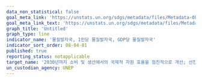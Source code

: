```yaml
---
data_non_statistical: false
goal_meta_link: 'https://unstats.un.org/sdgs/metadata/files/Metadata-08-04-01.pdf'
goal_meta_link_text: 'https://unstats.un.org/sdgs/metadata/files/Metadata-08-04-01.pdf'
graph_title: 'Untitled'
graph_type: line
indicator_name: '물질발자국, 1인당 물질발자국, GDP당 물질발자국'
indicator_sort_order: 08-04-01
published: true
reporting_status: notapplicable
target_name: '2030년까지 소비 및 생산에서의 국제적 자원 효율을 점진적으로 개선; 선진국의 주도하에 10년 주기 프로그램을 통하여 경제 성장으로 인한 환경훼손 억제'
un_custodian_agency: UNEP
---
```

